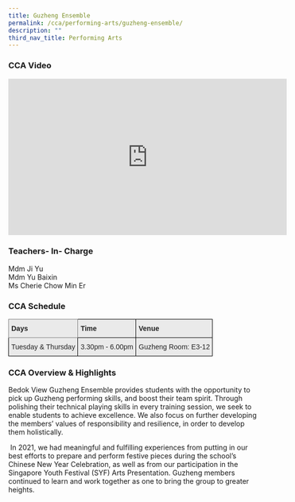 ```yaml
---
title: Guzheng Ensemble
permalink: /cca/performing-arts/guzheng-ensemble/
description: ""
third_nav_title: Performing Arts
---
```

### CCA Video

<div class="bp-youtube">

<iframe width="560" height="315" src="https://www.youtube.com/embed/3caY-1Up964" title="YouTube video player" frameborder="0" allow="accelerometer; autoplay; clipboard-write; encrypted-media; gyroscope; picture-in-picture" allowfullscreen></iframe>

</div>

### Teachers- In- Charge

Mdm Ji Yu <br>
Mdm Yu Baixin <br>
Ms Cherie Chow Min Er


### CCA Schedule

<style type="text/css">
.tg  {border-collapse:collapse;border-spacing:0;}
.tg td{border-color:black;border-style:solid;border-width:1px;font-family:Arial, sans-serif;font-size:14px;
  overflow:hidden;padding:10px 5px;word-break:normal;}
.tg th{border-color:black;border-style:solid;border-width:1px;font-family:Arial, sans-serif;font-size:14px;
  font-weight:normal;overflow:hidden;padding:10px 5px;word-break:normal;}
.tg .tg-y7qa{background-color:#EAEAEA;color:#222;text-align:left;vertical-align:top}
.tg .tg-z5wu{background-color:#EAEAEA;border-color:inherit;color:#222;font-weight:bold;text-align:left;vertical-align:top}
.tg .tg-rj1p{background-color:#EAEAEA;color:#222;font-weight:bold;text-align:left;vertical-align:top}
</style>
<table class="tg">
<thead>
  <tr>
    <th class="tg-z5wu">Days</th>
    <th class="tg-rj1p">Time</th>
    <th class="tg-rj1p">Venue</th>
  </tr>
</thead>
<tbody>
  <tr>
    <td class="tg-y7qa">Tuesday &amp; Thursday</td>
    <td class="tg-y7qa">3.30pm - 6.00pm</td>
    <td class="tg-y7qa">Guzheng Room: E3-12</td>
  </tr>
</tbody>
</table>

### CCA Overview & Highlights

Bedok View Guzheng Ensemble provides students with the opportunity to pick up Guzheng performing skills, and boost their team spirit. Through polishing their technical playing skills in every training session, we seek to enable students to achieve excellence. We also focus on further developing the members’ values of responsibility and resilience, in order to develop them holistically. 

 In 2021, we had meaningful and fulfilling experiences from putting in our best efforts to prepare and perform festive pieces during the school’s Chinese New Year Celebration, as well as from our participation in the Singapore Youth Festival (SYF) Arts Presentation. Guzheng members continued to learn and work together as one to bring the group to greater heights.